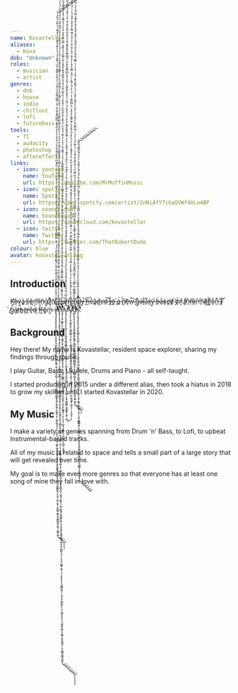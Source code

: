 ```yaml
---
name: Kovastellar
aliases:
  - Kova
dob: "Unknown"
roles:
  - musician
  - artist
genres:
  - dnb
  - house
  - indie
  - chillout
  - lofi
  - futurebass
tools:
  - fl
  - audacity
  - photoshop
  - aftereffects
links:
  - icon: youtube
    name: YouTube
    url: https://youtube.com/MrMuffinMusic
  - icon: spotify
    name: Spotify
    url: https://open.spotify.com/artist/2nNiAfY7iGaQVWf4XLo4BP
  - icon: soundcloud
    name: SoundCloud
    url: https://soundcloud.com/kovastellar
  - icon: twitter
    name: Twitter
    url: https://twitter.com/ThatRobertDude
colour: blue
avatar: kovastellar.png
---
```


## Introduction
K̸͖͝ǫ̶̀v̷͇́a̴̳͐ ̷̘̓c̶̙̉ǒ̷͖m̵͈͝ï̵̘n̷̗̄g̸̝̍ ̸̼̎į̷͐n̸̖̄,̴͇͑ ̶̑ͅc̶̲̒u̶̩̚r̷̦̀r̶̜̎e̵̘͛n̴͍͒ţ̶̿l̶̢̈y̶̠̚ ̶̝̐ḫ̵͝e̴̹̓a̴̳͂ḋ̸͖e̴̤͘d̴̙͠ ̶̬͒t̴̓͜ò̶̫ ̵̨́ä̷̻́ ̴̢̈́n̸͕̋ẽ̵̡w̵̦̿ ̴̥͝g̵̙͋ạ̶̈l̴̯̄a̷͌ͅx̵̬̀y̵͈̍ ̵̘́b̶͗ͅå̴̙s̷͎̀e̶̛̻d̸̡͘ ̴͔̒ö̸̞́n̸͙͗ ̸̟͘ḯ̸̖n̷̘̓f̶̦̕o̴̬͛r̷̠̋m̵̘͆a̷͖͌t̷͚̔i̸͓͒o̷͓̐n̷̼͌ ̶̟͆I̸̱͝ ̸̰̀g̷̈́ͅa̷̺͛t̷͉̓h̵͇͑ë̷̺ṙ̵͈ḙ̵̎d̵̩̀ ̷͔̕f̷͕̒r̴͖̽ǒ̵͇m̵͖̈́ ẍ̶̢̢̡̡̧̢̨̢̨̡̢̨̧̡̨̡̛̛̛͙͔̥̫̥͙̦̺̙̻̤̗͇͉̙̫̗̫̱͇̮͚̟͎̱̹͎̜̱̙̞̪̘̦̩̝͚̟̘̘̯̬̻̺̮̤͚̰̱̟̱͈̠̬͍̰͍͕̮͚͉̙͙̹͔̭̟͚͉̘͉͎̙͔̘̭̤̹̲̞̺̩͕͚͎͚̹̲̬̼͈̱̗͓̩̘̞͔͈̞̼̥͇͈̭͙̖̫͓̥͓̮̜̠̟̲͚͚̺͓̣̫̣̯̘̦̺̠̮̱̗̜̬̪͚̜͉̳̼͎̖͇̺̱͈̬̯̲̠̖̫͚̥͖̩́̉̑̏͐̅̓̇̐͋̊̈̐͂̈́̃͒̀͛̉̅̊̅͛͋̆̈́͌̋͋̐̊̏̊̈́́́͗̅͛̿̿͋̔̐̈́́̔̏͑͑̎̇́̄̎̂̈́̉̂̏͊̊̓͂͌͗̒̓̌̅͑̍̾̎̆͛̓̈̂̈́̾̈̏̔̽͆̈́̾̽̑̃͐̌͛̇̽̈́̑̇̌̓̉̉͐͒̏̊͌̊́͆̅͆͌̊̌̌̊̍̈́̾̿͆̉͌̎̀́̒͋̾͗̇̋͐̃̀̀̿̂̄͗̂̓́̿̎̉̒́̒̒̀̆̐̾̅̐͛͐́̓̑̅̄́͗̒̅̋̈́̀͂̓̔̕̕̚͘͘̕̚̕̕̕̕͘̚̚̚͘̕̕͜͜͜͜͝͝͠͝͝͝͠͠͝͝ͅͅͅͅͅL̴̢̨̢̨̨̨̡̧̧̧̢̢̡̨̡̧̡̡̧̢̧̡̨̨̨̨̡̡̡̨̧̧̛̛̛̛̛̛̛̛͙̳̩̠̜̦͈̞̳͔̭̮̲̼̳̩̫̝̺͓̪̯͚̜̠̳͇͉̭̳̫̭̝̟̞̝̖̮̰̦̙͙̥̲̪͎̥̪͕͉͇̝̞̟̮̯̲̫̜̼͎̹̲̼̥͕̯̹͎̗͕̠̞̱̻̜̮̭̲͉̥̼̬͔͓̜͚̙̮̝͉̘͍̦̠̥̠͙̘̻͎̰͎̤̮̘͍̦̗̻̯̦̦͚͕̰̲̬̤͉͚͓͇͔͖̦̯͔̘̬̯̼̝͓͚̯̟̪̟̤̭̹̭̘͍̣̻͚̣͓͔̜͕͉͓͉͖͖͓̫͉̟̦̘͕̝͈͓̞̗̗͉̫͍̻̺͈̣̩̦̺͔͙̙̫̳͖̱̹̙͎͔͉͇͙̗̥̘̜̗͉̲̱̥̟͇̦͓̮̞͇͕̱͙̝̲̰͈̩̦̯͕̪̻̯̼͖̯̫̪͈͉̄̇̃̊́̈́̐̋͐̓͛̓͐̄͗̀̈́͂͆̄̍̍̅͛́̿̍̋̐͒̆̿̔̏͐̅̀̏͌̇̀̉̈̊͗̅̅̐̈́̆͋̆̒̍̇̈͋̐͒̆̓͊̀̂̌̏̉͌̉̓̃̽͂̑̓̌̓̑̋͋̑͌̋͊͛̏̉̈̓͆͆́̍̓̋̽͌͆̋̈̋͂̉̈́̒̒͐͛͛͗̆̏̒̽͌̔͆͛͌͒̉̓̈́͗̀̏̉̆̈́͌̒̎͛̓̑͆̀͌́͐̉͗̐̓̌͊͂̀̌̏̂̂̔̉̓̋͛̒̈̔͛̍͒́̏̾̍̓̾̎͑̊͆̊́̄̒̓͗̏̓̔̀̈̍̈́̓̈́̊͐̍̀̇̃̍̽͆̋̿̈́͌̉͒͗̌̎͐̒̄̕͘͘̕̕̕̕̚̕͘̕͘̕̚̕̚̚̕͘̚͘͘̚͘͜͜͜͜͜͜͜͜͝͝͝͠͠͝͝͝͠͝͠ͅͅͅͅͅͅͅͅt̶̨̡̡̧̧̛̛̛̛̛̛̥̰͇̙̘͙̫̩͚͈̖̝͙̟̦͇̘̯̖̟͈̻͎̟̭̱̠̻͕̻̻̭͉͈͎̯̹͔̬͖͕̗̦͇̻̣̝̼͍̜̣͙͈͖͙̦͙̣̺͙͈̙̦͓̼͎̙͚͇̭̹̹̟̠̙͎̘̣̺̝̹̜̝͇̗̦͉̰̤͍̥̗̖̪̲͔͔̠̻͗̊̑̀͐̍̆́͒͛͌̐̉̒̍̌̅͆̿̀̅͌͂̄͛̇͌́͒͋̑̔̅̇̅̂̔̎̀͛͊̍̀̂̏̔͗̈́̇̔͗͒̒̌̊̑͌̃̿͛͌̓̋̀̿́̌̒͒̑́̎͆̇̈̔̃̓̀͋͒̾̃̈́̎̏͌̃̄̀̾́͐̔́͐͌̉̊̈́͛̍̀̈̓̑̃̈́̒̽̏̇̓͐͂͂̓̍̄̀̐̅̀̑͑̇̂̊͋̇́̏͛̋̃̈͋̈́́̾̄̀̍̃͌́̆̆̄͐̃͒̃̉̀̅̇͌̑͐̈́́̏͂̄͑̿̓̑̂͛̐̋̀̆̓̓́͑̄̿̐̓̊̾̊̌̿̎́̎̈́̓̾͊̈́̉̊̉́̎̏̏̂͌̈̊̇̔̅̈́̽̇̎̽́̂͋̂̽̔̿̓͆͐̋͆̑̀̌̇̀̾̕̚̕̚̕͘̕̕̚̕͘͘͘͘̕̚̚͠͝͝͝͝͝͝͝͝͝͝͝͝ͅͅM̴̨̡̡̨̧̧̢̢̧̨̨̛̛̛̛̛̛̺̤̘͔̠̟̺̞̥̹̳̫͖̻̙̹͖̤̟͉̞̭͈̭̹̜̦͓̫̫͔͙͙̮͎̝̮̤̱͉̪̻̤̠̺̼͓̝̹͖̱̜͕͙͍̫̼̪͇̠̮̬̞͇̙̟̬̟̠̼̈̃͋̊͐̉̀͆̈́̅̈͋̎̀͛̂͋̈̄̃̈́̽̓̔̏̓̾́̾̾̂̔͒̓̀̇͑̈́̽͋̀̎̎̆̊͂̍́̌̾̐̏̓̏̊́̈́̒̎͋̔͑̍̏̈̀̾͒̈́̊̃͛͒̆̈́͑̑̍͛͛̀̆͊̌̇̍̈́̏͋̉̀̎͊̈́̑̎̽̓̈́̍̔̿̊̆͌̀̏͌̾̐̀̊͑̄̈́̊̎̋̈̈́̈́͆͑̈́͒͋̽̄̌͌̀̈́̅̓͑̽̽̋͆̿͂͋͋̃̇̈́͆͆̃͊̎̋̋͒͌̓̋̔̑̓̃͑̅̎̑̓̐̐͋͑͂͛̈̍̌̽̈́̓͆̅̔̃͋̊̈́͐̂̍̈́̓͘̕̚̕̚̚͘̚̕̚̕͜͝͠͝͝͠͝͝͝ͅV̸̡̨̧̨̛̛̜̤̭͎̳͕̯̞̣͉͇̯͇̖͉̠̰̙͔̹̟̳̮͙̫̩̯͖͓̥̜̖͚̥͈̥̰͖̦̙̟̲̼͕̝̟̟͉͚̻͓͉͈̱̞̱̖̦̤̮̦̲͈͚̞̜͖̘̖̹̦̩̥̫̀̎̾̈͑͌͛͛̉̂̈̈̒͌́̐̓͐͗́̓͐̐̂̓̾̿̓̒̈́̍̒̿͐̆̈̅̋̽̿̿̇́̆͗̔̿̾̈́̍͋̀̈̽̆̈́̀̋̂̈̆̀̓̊̇̎̃̊́̌̿͋̈́̈́̒̑͗̓̆̎̓̉̆̇͂̈̋͑̒̒̊̌̃̽̀̓̇̊̈́̀̓̽̋̈́͒̑̀̾͑͊̌͌̉͒̀̂̔̈́̀͆̃̎͂͑̍͐̈́̇͐̉́̑͗͌̓̀̈́̋̉̿̃͛́̊̍̓̑̒̐̈́͒̒̋͗̎͗̒̍̈̌̈́͌̿̀̒̊̂̊̀̐̋̈́̓͗̍̈́̑́̽̀̆̇͗̽̇̏͊̓̈̾̍̀̊̀́̈́̊̽̀̆͌́̿́͐̔͌̈́͗̌̉̈́̅̂̿̄̏̊̈́͛̆͌̃̉̈̒̑̊͑̉̒̕̚̚̕͘͘͘͘̕͘̚͘̚̕͘̕͘͝͝͠͝͠͝͝͝͝͠͝͝͝ͅͅͅͅg̵̨̢̢̧̨̨̡̧̧̡̧̛̛̛̛̬̱̝͇̰̭̥̥̳͎͔̻̫̳̯̜̼̬̪̳͔̻͍͖̻̺̲̟̯̗͉̦̪̺̻̪̲͙̖̗̝̟̱̞̮̹̲̟͙͔̱̗̞͈̟̰̬̮͋͆̈́̓͆͐̏̿͊͆͊́̅̿͆͑͑̒̑̏̅̿̊̃̊̋̎̔̒̇̈̈́̊̈́̃͂̈́̿͆̆̈́̌̄͗̎̃͂̊̀̇̋̈͒̎̇͆̑͆̍̀̿̄͆͗̈́́̀̈́̋̉̏̆̃̌̄́̃͗̇́̔̍͂̿͐̈́̈́͋̌̂̔͒́̅̔͑̈́̇̋̅̓́͑̀́̔͑̓͆̿̊̂̇̓̐̑̉̈́̀̈͋̀̀̓͊̊͗̂̋̈́̈́̒͗͊͂̑̈̃̒́̎́͗͐̒̾͗̀̿̄̓͋̑̆͐̓̅̈́͂́̅̽̇̽̀͊̔̑̑̽̒̆̐̏̉̄̅̉̿̈́̌͛̓̈͐̃̿̔͐̉̔͛̐̓͛̔̽̂͂̿̂̓̔́͂̽̊̇͌͐̎̾͆̿̇̊̀̑͒̀̚͘̕̚͘̚͘̕̕͘̚͘̕̚̚̕͘͘̚̚͘͜͜͜͜͝͠͝͝͝͝͝͝͝͝͝ͅͅͅX̷̡̧̧̧̡̡̨̨̡̧̧̛̛̛̯͕̬̯͇̩̙͓̟͖̗̗̠͔̯̮̭̻̘͉̝̦̲̗̥̺̮͉̺̩̲͚̖̲͎̰͓͓̪̪̞̯͚̳̠̰̩͍̥̗͚͉̜͓̥̙̳̜̖̟̜̻͉͓̘̩͉̫̟͖̱͇̻̮̥̣̘̭̱͇̩̞̜̳̞͔̞͓͙̖̲̯͚͉̱͇̻͙̪̤̟̖̩̭͚̲̲͎̗̥̼̟̫̱͙͎͈̂̓͊́̔͆̆͂̆̋̈́̽̀͂̌̋̏̋̈̀̓̓̇̆̈́̔̌͑̌͛͌̑͂̄̋̉̄̑̂͂̊̌̄̋͂̈͐͊̿̒̑͋̊̏̒͒̆́̒͒͒̇͆͌̎͐́͛̓̑̽̍̐̌̅̏́́͆̈́̔̎͗̏̈́͒́̐̓̂̂̋̔͗̾̎̈́̃̑̎͂̅́̐͂̃͘͘̕̕͘͘͘̕̚͘͜͜͜͜͜͜͜͝͝͠͝͝͝͝͝͠ͅ.

## Background

Hey there! My name is Kovastellar, resident space explorer, sharing my findings through music.

I play Guitar, Bass, Ukulele, Drums and Piano - all self-taught.

I started producing in 2015 under a different alias, then took a hiatus in 2018 to grow my skillset until I started Kovastellar in 2020.

## My Music

I make a variety of genres spanning from Drum 'n' Bass, to Lofi, to upbeat Instrumental-based tracks.

All of my music is related to space and tells a small part of a large story that will get revealed over time.

My goal is to make even more genres so that everyone has at least one song of mine they fall in love with.
